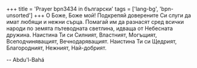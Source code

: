 +++
title = 'Prayer bpn3434 in български'
tags = ['lang-bg', 'bpn-unsorted']
+++
О Боже, Боже мой! Подкрепяй доверените Си слуги да имат любящи и нежни сърца. Помагай им да разнасят сред всички народи по земята пътеводната светлина, идваща от Небесната дружина. Наистина Ти си Силният, Властният, Могъщият, Всеподчиняващият, Вечнодаряващият. Наистина Ти си Щедрият, Благородният, Нежният, Най-добрият.

-- Abdu'l-Bahá
